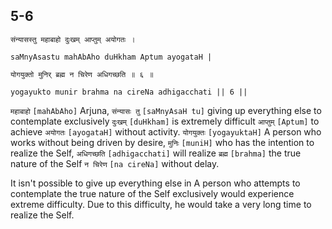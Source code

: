 ## 5-6


```shloka-sa
संन्यासस्तु महाबाहो दुःखम् आप्तुम् अयोगतः ।
```
```shloka-sa-hk
saMnyAsastu mahAbAho duHkham Aptum ayogataH |
```
```shloka-sa
योगयुक्तो मुनिर् ब्रह्म न चिरेण अधिगच्छति ॥ ६ ॥
```
```shloka-sa-hk
yogayukto munir brahma na cireNa adhigacchati || 6 ||
```

`महाबाहो` `[mahAbAho]` Arjuna, `संन्यासः तु` `[saMnyAsaH tu]` giving up everything else to contemplate exclusively `दुःखम्` `[duHkham]` is extremely difficult `आप्तुम्` `[Aptum]` to achieve `अयोगतः` `[ayogataH]` without activity. `योगयुक्तः` `[yogayuktaH]` A person who works without being driven by desire, `मुनिः` `[muniH]` who has the intention to realize the Self, `अधिगच्छति` `[adhigacchati]` will realize `ब्रह्म` `[brahma]` the true nature of the Self `न चिरेण` `[na cireNa]` without delay.

It isn't possible to give up everything else in 
A person who attempts to contemplate the true nature of the Self exclusively would experience extreme difficulty. Due to this difficulty, he would take a very long time to realize the Self.

